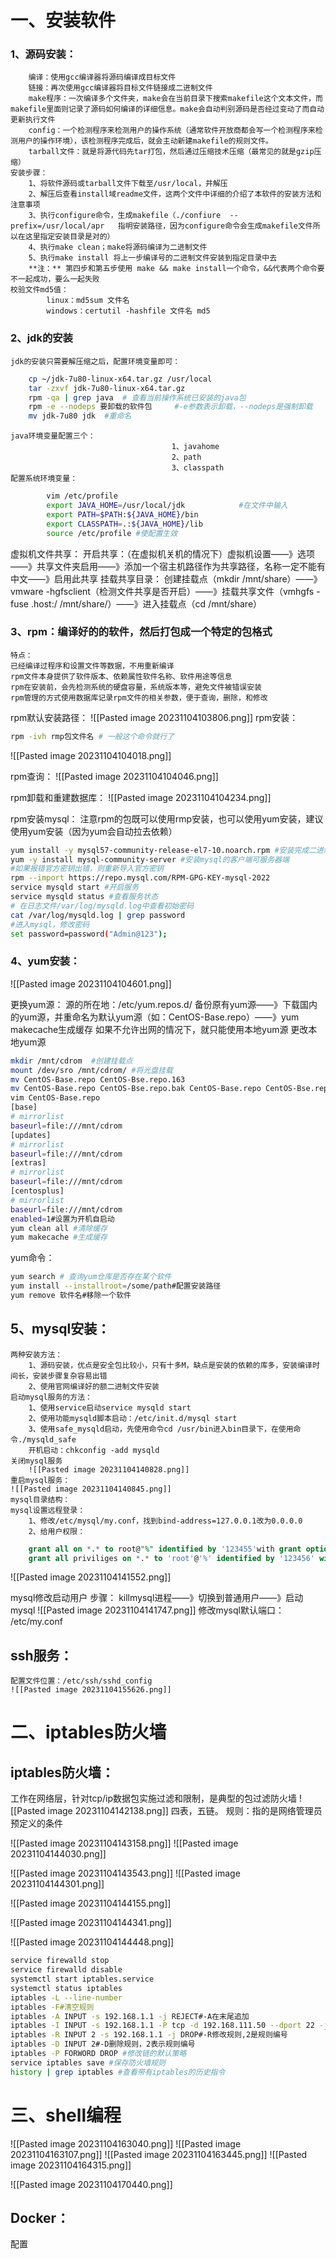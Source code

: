 # 一、安装软件
### 1、源码安装：
		编译：使用gcc编译器将源码编译成目标文件
		链接：再次使用gcc编译器将目标文件链接成二进制文件
		make程序：一次编译多个文件夹，make会在当前目录下搜索makefile这个文本文件，而makefile里面则记录了源码如何编译的详细信息。make会自动判别源码是否经过变动了而自动更新执行文件
		config：一个检测程序来检测用户的操作系统（通常软件开放商都会写一个检测程序来检测用户的操作环境），该检测程序完成后，就会主动新建makefile的规则文件。
		tarball文件：就是将源代码先tar打包，然后通过压缩技术压缩（最常见的就是gzip压缩）
	安装步骤：
		1、将软件源码或tarball文件下载至/usr/local，并解压
		2、解压后查看install域readme文件，这两个文件中详细的介绍了本软件的安装方法和注意事项
		3、执行configure命令，生成makefile（./confiure  --prefix=/usr/local/apr   指明安装路径，因为configure命令会生成makefile文件所以在这里指定安装目录是对的）
		4、执行make clean；make将源码编译为二进制文件
		5、执行make install 将上一步编译号的二进制文件安装到指定目录中去
		**注：** 第四步和第五步使用 make && make install一个命令，&&代表两个命令要不一起成功，要么一起失败
	校验文件md5值：
			linux：md5sum 文件名
			windows：certutil -hashfile 文件名 md5
### 2、jdk的安装
	jdk的安装只需要解压缩之后，配置环境变量即可：
```bash
	cp ~/jdk-7u80-linux-x64.tar.gz /usr/local
	tar -zxvf jdk-7u80-linux-x64.tar.gz
	rpm -qa | grep java  # 查看当前操作系统已安装的java包
	rpm -e --nodeps 要卸载的软件包     #-e参数表示卸载，--nodeps是强制卸载
	mv jdk-7u80 jdk  #重命名
```
	java环境变量配置三个：
										1、javahome
										2、path
										3、classpath
	配置系统环境变量：
```bash
		vim /etc/profile
		export JAVA_HOME=/usr/local/jdk            #在文件中输入
		export PATH=$PATH:${JAVA_HOME}/bin
		export CLASSPATH=.:${JAVA_HOME}/lib
		source /etc/profile #使配置生效
```

虚拟机文件共享：
	开启共享：（在虚拟机关机的情况下）虚拟机设置——》选项——》共享文件夹启用——》添加一个宿主机路径作为共享路径，名称一定不能有中文——》启用此共享
	挂载共享目录：
			创建挂载点（mkdir  /mnt/share）——》vmware -hgfsclient（检测文件共享是否开启）——》挂载共享文件（vmhgfs -fuse  .host:/ /mnt/share/）——》进入挂载点（cd /mnt/share）

### 3、rpm：编译好的的软件，然后打包成一个特定的包格式
	特点：
	已经编译过程序和设置文件等数据，不用重新编译
	rpm文件本身提供了软件版本、依赖属性软件名称、软件用途等信息
	rpm在安装前，会先检测系统的硬盘容量，系统版本等，避免文件被错误安装
	rpm管理的方式使用数据库记录rpm文件的相关参数，便于查询，删除，和修改
rpm默认安装路径：
	![[Pasted image 20231104103806.png]]
rpm安装：
```bash
rpm -ivh rmp包文件名 # 一般这个命令就行了
```
![[Pasted image 20231104104018.png]]

rpm查询：
![[Pasted image 20231104104046.png]]

rpm卸载和重建数据库：
![[Pasted image 20231104104234.png]]

rpm安装mysql：
注意rpm的包既可以使用rmp安装，也可以使用yum安装，建议使用yum安装（因为yum会自动拉去依赖）
```bash
yum install -y mysql57-community-release-el7-10.noarch.rpm #安装完成二进制文件
yum -y install mysql-community-server #安装mysql的客户端可服务器端
#如果报错官方密钥出错，则重新导入官方密钥
rpm --import https://repo.mysql.com/RPM-GPG-KEY-mysql-2022
service mysqld start #开启服务
service mysqld status #查看服务状态
# 在日志文件/var/log/mysqld.log中查看初始密码
cat /var/log/mysqld.log | grep password
#进入mysql，修改密码
set password=password("Admin@123");
```

### 4、yum安装：
![[Pasted image 20231104104601.png]]

更换yum源：
源的所在地：/etc/yum.repos.d/
备份原有yum源——》下载国内的yum源，并重命名为默认yum源（如：CentOS-Base.repo）——》yum makecache生成缓存
如果不允许出网的情况下，就只能使用本地yum源
更改本地yum源
```bash
mkdir /mnt/cdrom  #创建挂载点
mount /dev/sro /mnt/cdrom/ #将光盘挂载
mv CentOS-Base.repo CentOS-Bse.repo.163
mv CentOS-Base.repo CentOS-Bse.repo.bak CentOS-Base.repo CentOS-Bse.repo
vim CentOS-Base.repo 
[base]
# mirrorlist
baseurl=file:///mnt/cdrom
[updates]
# mirrorlist
baseurl=file:///mnt/cdrom
[extras]
# mirrorlist
baseurl=file:///mnt/cdrom
[centosplus]
# mirrorlist
baseurl=file:///mnt/cdrom
enabled=1#设置为开机自启动
yum clean all #清除缓存
yum makecache #生成缓存
```
yum命令：
```bash
yum search # 查询yum仓库是否存在某个软件
yum install --installroot=/some/path#配置安装路径
yum remove 软件名#移除一个软件
```




## 5、mysql安装：
	两种安装方法：
		1、源码安装，优点是安全包比较小，只有十多M，缺点是安装的依赖的库多，安装编译时间长，安装步骤复杂容易出错
		2、使用官网编译好的额二进制文件安装
	启动mysql服务的方法：
		1、使用service启动service mysqld start
		2、使用功能mysqld脚本启动：/etc/init.d/mysql start
		3、使用safe_mysqld启动，先使用命令cd /usr/bin进入bin目录下，在使用命令./mysqld_safe
		开机启动：chkconfig -add mysqld
	关闭mysql服务
		![[Pasted image 20231104140828.png]]
	重启mysql服务：
	![[Pasted image 20231104140845.png]]
	mysql目录结构：
	mysql设置远程登录：
		1、修改/etc/mysql/my.conf，找到bind-address=127.0.0.1改为0.0.0.0
		2、给用户权限：
```sql
	grant all on *.* to root@"%" identified by '123455'with grant option;
	grant all priviliges on *.* to 'root'@'%' identified by '123456' with grant option;
```
![[Pasted image 20231104141552.png]]

mysql修改启动用户
	步骤：
	killmysql进程——》切换到普通用户——》启动mysql
	![[Pasted image 20231104141747.png]]
	修改mysql默认端口：
	/etc/my.conf


## ssh服务：
	配置文件位置：/etc/ssh/sshd_config
	![[Pasted image 20231104155626.png]]
# 二、iptables防火墙
## iptables防火墙：
工作在网络层，针对tcp/ip数据包实施过滤和限制，是典型的包过滤防火墙
![[Pasted image 20231104142138.png]]
四表，五链。
规则：指的是网络管理员预定义的条件

![[Pasted image 20231104143158.png]]
![[Pasted image 20231104144030.png]]


![[Pasted image 20231104143543.png]]
![[Pasted image 20231104144301.png]]



![[Pasted image 20231104144155.png]]


![[Pasted image 20231104144341.png]]


![[Pasted image 20231104144448.png]]

```bash
service firewalld stop
service firewalld disable
systemctl start iptables.service
systemctl status iptables
iptables -L --line-number
iptables -F#清空规则
iptables -A INPUT -s 192.168.1.1 -j REJECT#-A在末尾追加
iptables -I INPUT -s 192.168.1.1 -P tcp -d 192.168.111.50 --dport 22 -j ACCEPT#-I指的是在首行添加规则
iptables -R INPUT 2 -s 192.168.1.1 -j DROP#-R修改规则,2是规则编号
iptables -D INPUT 2#-D删除规则，2表示规则编号
iptables -P FORWORD DROP #修改链的默认策略
service iptables save #保存防火墙规则
history | grep iptables #查看带有iptables的历史指令
```





# 三、shell编程

![[Pasted image 20231104163040.png]]
![[Pasted image 20231104163107.png]]
![[Pasted image 20231104163445.png]]
![[Pasted image 20231104164315.png]]

![[Pasted image 20231104170440.png]]

## Docker：

配置